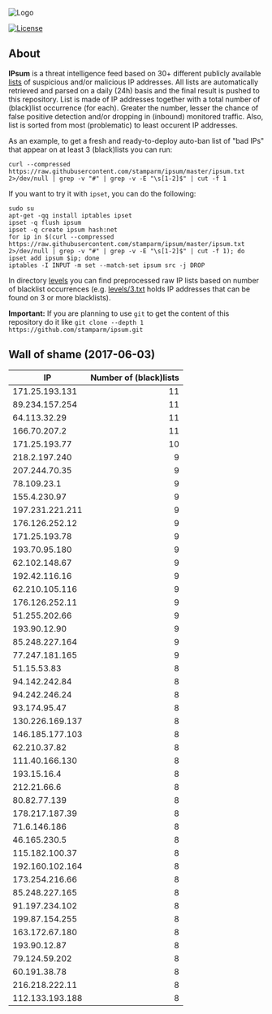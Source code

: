 ![Logo](logo.png)

[![License](https://img.shields.io/badge/license-Public_domain-red.svg)](https://wiki.creativecommons.org/wiki/Public_domain)

About
----

**IPsum** is a threat intelligence feed based on 30+ different publicly available [lists](https://github.com/stamparm/maltrail) of suspicious and/or malicious IP addresses. All lists are automatically retrieved and parsed on a daily (24h) basis and the final result is pushed to this repository. List is made of IP addresses together with a total number of (black)list occurrence (for each). Greater the number, lesser the chance of false positive detection and/or dropping in (inbound) monitored traffic. Also, list is sorted from most (problematic) to least occurent IP addresses.

As an example, to get a fresh and ready-to-deploy auto-ban list of "bad IPs" that appear on at least 3 (black)lists you can run:

```
curl --compressed https://raw.githubusercontent.com/stamparm/ipsum/master/ipsum.txt 2>/dev/null | grep -v "#" | grep -v -E "\s[1-2]$" | cut -f 1
```

If you want to try it with `ipset`, you can do the following:

```
sudo su
apt-get -qq install iptables ipset
ipset -q flush ipsum
ipset -q create ipsum hash:net
for ip in $(curl --compressed https://raw.githubusercontent.com/stamparm/ipsum/master/ipsum.txt 2>/dev/null | grep -v "#" | grep -v -E "\s[1-2]$" | cut -f 1); do ipset add ipsum $ip; done
iptables -I INPUT -m set --match-set ipsum src -j DROP
```

In directory [levels](levels) you can find preprocessed raw IP lists based on number of blacklist occurrences (e.g. [levels/3.txt](levels/3.txt) holds IP addresses that can be found on 3 or more blacklists).

**Important:** If you are planning to use `git` to get the content of this repository do it like `git clone --depth 1 https://github.com/stamparm/ipsum.git`

Wall of shame (2017-06-03)
----

|IP|Number of (black)lists|
|---|--:|
171.25.193.131|11
89.234.157.254|11
64.113.32.29|11
166.70.207.2|11
171.25.193.77|10
218.2.197.240|9
207.244.70.35|9
78.109.23.1|9
155.4.230.97|9
197.231.221.211|9
176.126.252.12|9
171.25.193.78|9
193.70.95.180|9
62.102.148.67|9
192.42.116.16|9
62.210.105.116|9
176.126.252.11|9
51.255.202.66|9
193.90.12.90|9
85.248.227.164|9
77.247.181.165|9
51.15.53.83|8
94.142.242.84|8
94.242.246.24|8
93.174.95.47|8
130.226.169.137|8
146.185.177.103|8
62.210.37.82|8
111.40.166.130|8
193.15.16.4|8
212.21.66.6|8
80.82.77.139|8
178.217.187.39|8
71.6.146.186|8
46.165.230.5|8
115.182.100.37|8
192.160.102.164|8
173.254.216.66|8
85.248.227.165|8
91.197.234.102|8
199.87.154.255|8
163.172.67.180|8
193.90.12.87|8
79.124.59.202|8
60.191.38.78|8
216.218.222.11|8
112.133.193.188|8
